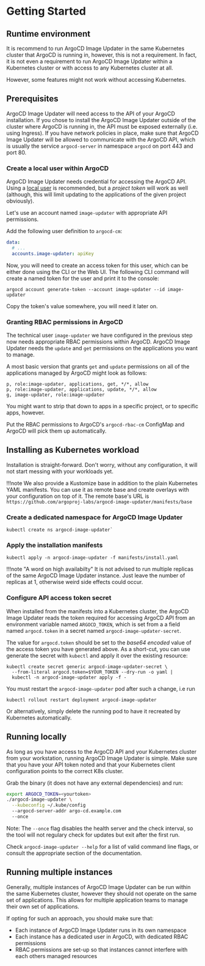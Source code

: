 # Getting Started

## Runtime environment

It is recommend to run ArgoCD Image Updater in the same Kubernetes cluster that
ArgoCD is running in, however, this is not a requirement. In fact, it is not
even a requirement to run ArgoCD Image Updater within a Kubernetes cluster or
with access to any Kubernetes cluster at all.

However, some features might not work without accessing Kubernetes.

## Prerequisites

ArgoCD Image Updater will need access to the API of your ArgoCD installation.
If you chose to install the ArgoCD Image Updater outside of the cluster where
ArgoCD is running in, the API must be exposed externally (i.e. using Ingress).
If you have network policies in place, make sure that ArgoCD Image Updater will
be allowed to communicate with the ArgoCD API, which is usually the service
`argocd-server` in namespace `argocd` on port 443 and port 80.

### Create a local user within ArgoCD

ArgoCD Image Updater needs credential for accessing the ArgoCD API. Using a
[local user](https://argoproj.github.io/argo-cd/operator-manual/user-management/)
is recommended, but a *project token* will work as well (although, this will
limit updating to the applications of the given project obviously).

Let's use an account named `image-updater` with appropriate API permissions.

Add the following user definition to `argocd-cm`:

```yaml
data:
  # ...
  accounts.image-updater: apiKey
```

Now, you will need to create an access token for this user, which can be either
done using the CLI or the Web UI. The following CLI command will create a named
token for the user and print it to the console:

```shell
argocd account generate-token --account image-updater --id image-updater
```

Copy the token's value somewhere, you will need it later on.

### Granting RBAC permissions in ArgoCD

The technical user `image-updater` we have configured in the previous step now
needs appropriate RBAC permissions within ArgoCD. ArgoCD Image Updater needs
the `update` and `get` permissions on the applications you want to manage.

A most basic version that grants `get` and `update` permissions on all of the
applications managed by ArgoCD might look as follows:

```text
p, role:image-updater, applications, get, */*, allow
p, role:image-updater, applications, update, */*, allow
g, image-updater, role:image-updater
```

You might want to strip that down to apps in a specific project, or to specific
apps, however.

Put the RBAC permissions to ArgoCD's `argocd-rbac-cm` ConfigMap and ArgoCD will
pick them up automatically.

## Installing as Kubernetes workload

Installation is straight-forward. Don't worry, without any configuration, it
will not start messing with your workloads yet.

!!!note
    We also provide a Kustomize base in addition to the plain Kubernetes YAML
    manifests. You can use it as remote base and create overlays with your
    configuration on top of it. The remote base's URL is
    `https://github.com/argoproj-labs/argocd-image-updater/manifests/base`

### Create a dedicated namespace for ArgoCD Image Updater

```shell
kubectl create ns argocd-image-updater`
```

### Apply the installation manifests

```shell
kubectl apply -n argocd-image-updater -f manifests/install.yaml
```

!!!note "A word on high availabilty"
    It is not advised to run multiple replicas of the same ArgoCD Image Updater
    instance. Just leave the number of replicas at 1, otherwise weird side
    effects could occur.

### Configure API access token secret

When installed from the manifests into a Kubernetes cluster, the ArgoCD Image
Updater reads the token required for accessing ArgoCD API from an environment
variable named `ARGOCD_TOKEN`, which is set from a a field named
`argocd.token` in a secret named `argocd-image-updater-secret`.

The value for `argocd.token` should be set to the *base64 encoded* value of the
access token you have generated above. As a short-cut, you can use generate the
secret with `kubectl` and apply it over the existing resource:

```shell
kubectl create secret generic argocd-image-updater-secret \
  --from-literal argocd.token=$YOUR_TOKEN --dry-run -o yaml |
  kubectl -n argocd-image-updater apply -f -
```

You must restart the `argocd-image-updater` pod after such a change, i.e run

```shell
kubectl rollout restart deployment argocd-image-updater
```

Or alternatively, simply delete the running pod to have it recreated by
Kubernetes automatically.

## Running locally

As long as you have access to the ArgoCD API and your Kubernetes cluster from
your workstation, running ArgoCD Image Updater is simple. Make sure that you
have your API token noted and that your Kubernetes client configuration points
to the correct K8s cluster.

Grab the binary (it does not have any external dependencies) and run:

```bash
export ARGOCD_TOKEN=<yourtoken>
./argocd-image-updater \
  --kubeconfig ~/.kube/config
  --argocd-server-addr argo-cd.example.com
  --once
```

Note: The `--once` flag disables the health server and the check interval, so
the tool will not regulary check for updates but exit after the first run.

Check `argocd-image-updater --help` for a list of valid command line flags, or
consult the appropriate section of the documentation.

## Running multiple instances

Generally, multiple instances of ArgoCD Image Updater can be run within the same
Kubernetes cluster, however they should not operate on the same set of
applications. This allows for multiple application teams to manage their own set
of applications.

If opting for such an approach, you should make sure that:

* Each instance of ArgoCD Image Updater runs in its own namespace
* Each instance has a dedicated user in ArgoCD, with dedicated RBAC permissions
* RBAC permissions are set-up so that instances cannot interfere with each
  others managed resources
